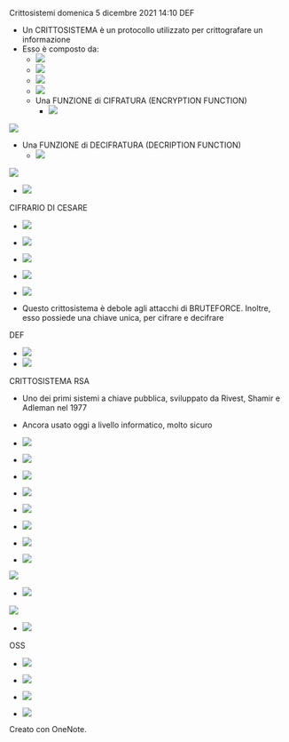 Crittosistemi
domenica 5 dicembre 2021
14:10
DEF

- Un CRITTOSISTEMA è un protocollo utilizzato per crittografare un informazione
- Esso è composto da:
    - ![](9266c8d1daec45108d409d3696ef9f82.png)
    - ![](10163e7f19d6436d84169aa2743fe08c.png)
    - ![](136a61e139b247f6a691c9a0e60bfa43.png)
    - ![](1dc683ed27734952b23319a4ea0fd189.png)
    - Una FUNZIONE di CIFRATURA (ENCRYPTION FUNCTION)
        - ![](2822234b52bb45b2a70dcf6fe1d460ef.png)

![](d67e87b6686541739a3dbfc10398a3dd.png)

- Una FUNZIONE di DECIFRATURA (DECRIPTION FUNCTION)
    - ![](a3d0a15b3c4e4e07bd787dd51ac8692a.png)

![](9c3be882b5ed46069db6e18c39fa7e60.png)

- ![](a07e58724d384f73b95c2953e4c0442a.png)

CIFRARIO DI CESARE

- ![](36685077f8f8459895cf8492ce7587b2.png)
- ![](ed014d18e69f45758c62f9cc6a8eb85a.png)
- ![](5d7209445ec044129efb210bb8ecb7a4.png)
- ![](e718ba7855dd4c3ba67f812e897a2354.png)
- ![](5f5ccc1adae0418698b3ef1736048a41.png)

- Questo crittosistema è debole agli attacchi di BRUTEFORCE. Inoltre, esso possiede una chiave unica, per cifrare e decifrare

DEF

- ![](18d99b6cc0aa458c9a8032184e299a9e.png)
- ![](f4d372e154ce420b93c47ad9eff31519.png)

CRITTOSISTEMA RSA

- Uno dei primi sistemi a chiave pubblica, sviluppato da Rivest, Shamir e Adleman nel 1977
- Ancora usato oggi a livello informatico, molto sicuro

- ![](4f4a5cae72a94142abb4bbd1018bf8aa.png)
- ![](9955cfc53e934c79b2750587c878a0c8.png)
- ![](beb9ed7dc0644b48b96b122cd692b45b.png)
- ![](17214d6bf77e4955a96bef4c8aab9a0e.png)
- ![](1650b9eea1b048dabfb0be64a7af3e69.png)

- ![](d80274c5d28b427381e52bc99d029f88.png)
- ![](d155b518d97f4bf88fc8ae79917a1d81.png)
- ![](1b03cb2e858b48448538c2eaed9e8f11.png)

![](ffdff3a77dfc40978c016c8c411d97dd.png)

- ![](868cd59e1d1442f6b011b014efc3d236.png)

![](a58eca9a031041f298773c858ebfb039.png)

- ![](7dd0aa85c68b449a848b5548f94283e4.png)

OSS

- ![](a0d52028ea3b4391bb97433ce57eeb95.png)
- ![](1de2aec36fe24f03ba099f71aad15595.png)
- ![](927daad9b43d45e5a42566a1cb9a4ac3.png)

- ![](4e68bf70b4d14696822169f8ced4dc11.png)

Creato con OneNote.